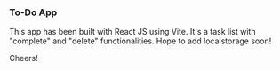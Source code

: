 ### To-Do App

This app has been built with React JS using Vite.
It's a task list with "complete" and "delete" functionalities.
Hope to add localstorage soon!

Cheers!
